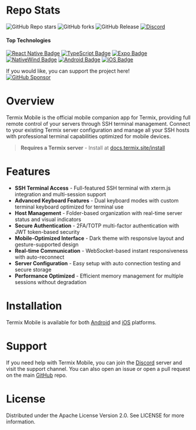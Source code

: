 # Repo Stats

![GitHub Repo stars](https://img.shields.io/github/stars/LukeGus/Termix-Mobile?style=flat&label=Stars)
![GitHub forks](https://img.shields.io/github/forks/LukeGus/Termix-Mobile?style=flat&label=Forks)
![GitHub Release](https://img.shields.io/github/v/release/LukeGus/Termix-Mobile?style=flat&label=Release)
<a href="https://discord.gg/jVQGdvHDrf"><img alt="Discord" src="https://img.shields.io/discord/1347374268253470720"></a>

#### Top Technologies

[![React Native Badge](https://img.shields.io/badge/-React%20Native-61DBFB?style=flat-square&labelColor=black&logo=react&logoColor=61DBFB)](#)
[![TypeScript Badge](https://img.shields.io/badge/-TypeScript-3178C6?style=flat-square&labelColor=black&logo=typescript&logoColor=3178C6)](#)
[![Expo Badge](https://img.shields.io/badge/-Expo-000020?style=flat-square&labelColor=black&logo=expo&logoColor=000020)](#)
[![NativeWind Badge](https://img.shields.io/badge/-NativeWind-38B2AC?style=flat-square&labelColor=black&logo=tailwindcss&logoColor=38B2AC)](#)
[![Android Badge](https://img.shields.io/badge/-Android-3DDC84?style=flat-square&labelColor=black&logo=android&logoColor=3DDC84)](#)
[![iOS Badge](https://img.shields.io/badge/-iOS-000000?style=flat-square&labelColor=black&logo=ios&logoColor=000000)](#)

If you would like, you can support the project here!\
[![GitHub Sponsor](https://img.shields.io/badge/Sponsor-LukeGus-181717?style=for-the-badge&logo=github&logoColor=white)](https://github.com/sponsors/LukeGus)

# Overview

Termix Mobile is the official mobile companion app for Termix, providing full remote control of your servers through SSH terminal management. Connect to your existing Termix server configuration and manage all your SSH hosts with professional terminal capabilities optimized for mobile devices.

> **Requires a Termix server** - Install at [docs.termix.site/install](https://docs.termix.site/install)

# Features

- **SSH Terminal Access** - Full-featured SSH terminal with xterm.js integration and multi-session support
- **Advanced Keyboard Features** - Dual keyboard modes with custom terminal keyboard optimized for terminal use
- **Host Management** - Folder-based organization with real-time server status and visual indicators
- **Secure Authentication** - 2FA/TOTP multi-factor authentication with JWT token-based security
- **Mobile-Optimized Interface** - Dark theme with responsive layout and gesture-supported design
- **Real-time Communication** - WebSocket-based instant responsiveness with auto-reconnect
- **Server Configuration** - Easy setup with auto connection testing and secure storage
- **Performance Optimized** - Efficient memory management for multiple sessions without degradation

# Installation

Termix Mobile is available for both [Android](https://docs.termix.site/install) and [iOS](https://docs.termix.site/install) platforms.

# Support

If you need help with Termix Mobile, you can join the [Discord](https://discord.gg/jVQGdvHDrf) server and visit the support channel. You can also open an issue or open a pull request on the main [GitHub](https://github.com/LukeGus/Termix/issues) repo.

# License

Distributed under the Apache License Version 2.0. See LICENSE for more information.
